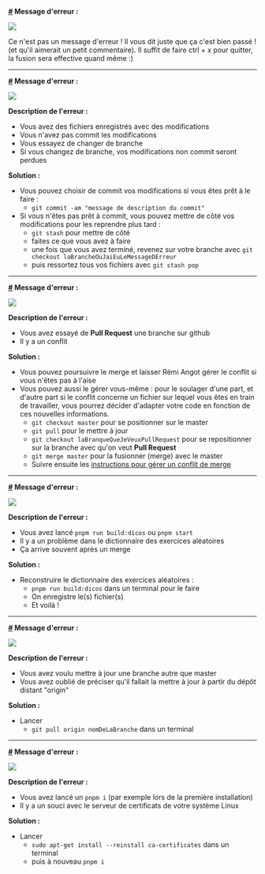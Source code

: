 **<a id="1" href="#1">#</a> Message d'erreur :**

![](img/Conflit-0.png)

Ce n'est pas un message d'erreur ! Il vous dit juste que ça c'est bien passé ! (et qu'il aimerait un petit commentaire). Il suffit de faire ctrl + x pour quitter, la fusion sera effective quand même :)

---
**<a id="2" href="#2">#</a> Message d'erreur :**

![](img/Erreur-1.png)

**Description de l'erreur :**
* Vous avez des fichiers enregistrés avec des modifications
* Vous n'avez pas commit les modifications
* Vous essayez de changer de branche
* Si vous changez de branche, vos modifications non commit seront perdues

**Solution :**
* Vous pouvez choisir de commit vos modifications si vous êtes prêt à le faire :
    * `git commit -am "message de description du commit"`
* Si vous n'êtes pas prêt à commit, vous pouvez mettre de côté vos modifications pour les reprendre plus tard :
    * `git stash` pour mettre de côté
    * faites ce que vous avez à faire
    * une fois que vous avez terminé, revenez sur votre branche avec `git checkout laBrancheOuJaiEuLeMessageDErreur`
    * puis ressortez tous vos fichiers avec `git stash pop`
---
**<a id="3" href="#3">#</a> Message d'erreur :**

![](img/Erreur-2.png)

**Description de l'erreur :**
* Vous avez essayé de **Pull Request** une branche sur github
* Il y a un conflit

**Solution :**
* Vous pouvez poursuivre le merge et laisser Rémi Angot gérer le conflit si vous n'êtes pas à l'aise
* Vous pouvez aussi le gérer vous-même : pour le soulager d'une part, et d'autre part si le conflit concerne un fichier sur lequel vous êtes en train de travailler, vous pourrez décider d'adapter votre code en fonction de ces nouvelles informations.
    * `git checkout master` pour se positionner sur le master
    * `git pull` pour le mettre à jour
    * `git checkout laBranqueQueJeVeuxPullRequest` pour se repositionner sur la branche avec qu'on veut **Pull Request**
    * `git merge master` pour la fusionner (merge) avec le master
    * Suivre ensuite les [instructions pour gérer un conflit de merge](https://coopmaths.fr/documentation/tutorial-Utiliser_git_en_ligne_de_commandes.html#12)

---
**<a id="4" href="#4">#</a> Message d'erreur :**

![](img/Erreur-3.png)

**Description de l'erreur :**
* Vous avez lancé `pnpm run build:dicos` ou `pnpm start`
* Il y a un problème dans le dictionnaire des exercices aléatoires
* Ça arrive souvent après un merge

**Solution :**
* Reconstruire le dictionnaire des exercices aléatoires :
    * `pnpm run build:dicos` dans un terminal pour le faire
    * On enregistre le(s) fichier(s)
    * Et voilà !

---
**<a id="5" href="#5">#</a> Message d'erreur :**

![](img/Erreur-4.png)

**Description de l'erreur :**
* Vous avez voulu mettre à jour une branche autre que master
* Vous avez oublié de préciser qu'il fallait la mettre à jour à partir du dépôt distant "origin"

**Solution :**
* Lancer
    * `git pull origin nomDeLaBranche` dans un terminal

---
**<a id="6" href="#6">#</a> Message d'erreur :**

![](img/Erreur-5.png)

**Description de l'erreur :**
* Vous avez lancé un `pnpm i` (par exemple lors de la première installation)
* Il y a un souci avec le serveur de certificats de votre système Linux

**Solution :**
* Lancer
    * `sudo apt-get install --reinstall ca-certificates` dans un terminal
    * puis à nouveau `pnpm i`